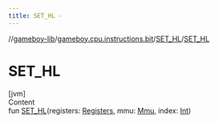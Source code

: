 ```yaml
---
title: SET_HL -
---
```

//[gameboy-lib](../../index.md)/[gameboy.cpu.instructions.bit](../index.md)/[SET_HL](index.md)/[SET_HL](-s-e-t_-h-l.md)



# SET_HL  
[jvm]  
Content  
fun [SET_HL](-s-e-t_-h-l.md)(registers: [Registers](../../gameboy.cpu/-registers/index.md), mmu: [Mmu](../../gameboy.memory/-mmu/index.md), index: [Int](https://kotlinlang.org/api/latest/jvm/stdlib/kotlin/-int/index.html))  



